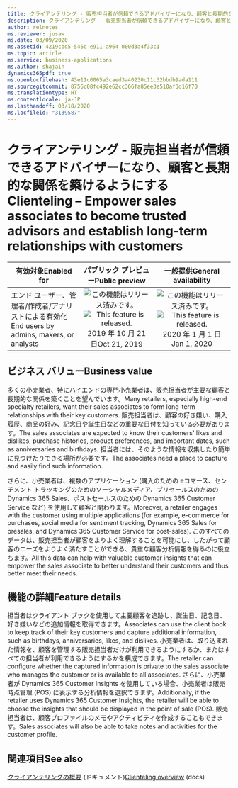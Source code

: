 ```yaml
---
title: クライアンテリング - 販売担当者が信頼できるアドバイザーになり、顧客と長期的な関係を築けるようにする
description: クライアンテリング - 販売担当者が信頼できるアドバイザーになり、顧客と長期的な関係を築けるようにする
author: relnotes
ms.reviewer: josaw
ms.date: 03/09/2020
ms.assetid: 4219cbd5-546c-e911-a964-000d3a4f33c1
ms.topic: article
ms.service: business-applications
ms.author: shajain
dynamics365pdf: true
ms.openlocfilehash: 43e11c0065a3caed3a40230c11c32bbdb9ada111
ms.sourcegitcommit: 8756c08fc492e62cc366fa85ee3e510af3d16f70
ms.translationtype: HT
ms.contentlocale: ja-JP
ms.lasthandoff: 03/18/2020
ms.locfileid: "3139587"
---
```

# <a name="clienteling--empower-sales-associates-to-become-trusted-advisors-and-establish-long-term-relationships-with-customers"></a><span data-ttu-id="ca77d-103">クライアンテリング - 販売担当者が信頼できるアドバイザーになり、顧客と長期的な関係を築けるようにする</span><span class="sxs-lookup"><span data-stu-id="ca77d-103">Clienteling – Empower sales associates to become trusted advisors and establish long-term relationships with customers</span></span>


| <span data-ttu-id="ca77d-104">有効対象</span><span class="sxs-lookup"><span data-stu-id="ca77d-104">Enabled for</span></span>    |  <span data-ttu-id="ca77d-105">パブリック プレビュー</span><span class="sxs-lookup"><span data-stu-id="ca77d-105">Public preview</span></span> | <span data-ttu-id="ca77d-106">一般提供</span><span class="sxs-lookup"><span data-stu-id="ca77d-106">General availability</span></span> | 
| ---------- | :----------: |:----------: |
|<span data-ttu-id="ca77d-107">エンド ユーザー、管理者/作成者/アナリストによる有効化</span><span class="sxs-lookup"><span data-stu-id="ca77d-107">End users by admins, makers, or analysts</span></span>|<span data-ttu-id="ca77d-108">![この機能はリリース済みです。](/dynamics365-release-plan/media/green-checkmark.png "この機能はリリース済みです。")</span><span class="sxs-lookup"><span data-stu-id="ca77d-108">![This feature is released.](/dynamics365-release-plan/media/green-checkmark.png "This feature is released.")</span></span> <span data-ttu-id="ca77d-109">2019 年 10 月 21 日</span><span class="sxs-lookup"><span data-stu-id="ca77d-109">Oct 21, 2019</span></span>| <span data-ttu-id="ca77d-110">![この機能はリリース済みです。](/dynamics365-release-plan/media/green-checkmark.png "この機能はリリース済みです。")</span><span class="sxs-lookup"><span data-stu-id="ca77d-110">![This feature is released.](/dynamics365-release-plan/media/green-checkmark.png "This feature is released.")</span></span> <span data-ttu-id="ca77d-111">2020 年 1 月 1 日</span><span class="sxs-lookup"><span data-stu-id="ca77d-111">Jan 1, 2020</span></span>|


## <a name="business-value"></a><span data-ttu-id="ca77d-112">ビジネス バリュー</span><span class="sxs-lookup"><span data-stu-id="ca77d-112">Business value</span></span>
<!-- bv start -->
<span data-ttu-id="ca77d-113">多くの小売業者、特にハイエンドの専門小売業者は、販売担当者が主要な顧客と長期的な関係を築くことを望んでいます。</span><span class="sxs-lookup"><span data-stu-id="ca77d-113">Many retailers, especially high-end specialty retailers, want their sales associates to form long-term relationships with their key customers.</span></span> <span data-ttu-id="ca77d-114">販売担当者は、顧客の好き嫌い、購入履歴、商品の好み、記念日や誕生日などの重要な日付を知っている必要があります。</span><span class="sxs-lookup"><span data-stu-id="ca77d-114">The sales associates are expected to know their customers' likes and dislikes, purchase histories, product preferences, and important dates, such as anniversaries and birthdays.</span></span> <span data-ttu-id="ca77d-115">担当者には、そのような情報を収集したり簡単に見つけたりできる場所が必要です。</span><span class="sxs-lookup"><span data-stu-id="ca77d-115">The associates need a place to capture and easily find such information.</span></span> 

<span data-ttu-id="ca77d-116">さらに、小売業者は、複数のアプリケーション (購入のための eコマース、センチメント トラッキングのためのソーシャルメディア、プリセールスのための Dynamics 365 Sales、ポストセールスのための Dynamics 365 Customer Service など) を使用して顧客と関わります。</span><span class="sxs-lookup"><span data-stu-id="ca77d-116">Moreover, a retailer engages with the customer using multiple applications (for example, e-commerce for purchases, social media for sentiment tracking, Dynamics 365 Sales for presales, and Dynamics 365 Customer Service for post-sales).</span></span> <span data-ttu-id="ca77d-117">このすべてのデータは、販売担当者が顧客をよりよく理解することを可能にし、したがって顧客のニーズをよりよく満たすことができる、貴重な顧客分析情報を得るのに役立ちます。</span><span class="sxs-lookup"><span data-stu-id="ca77d-117">All this data can help with valuable customer insights that can empower the sales associate to better understand their customers and thus better meet their needs.</span></span>
<!-- bv end -->



## <a name="feature-details"></a><span data-ttu-id="ca77d-118">機能の詳細</span><span class="sxs-lookup"><span data-stu-id="ca77d-118">Feature details</span></span>
<!--feature detail start -->
<span data-ttu-id="ca77d-119">担当者はクライアント ブックを使用して主要顧客を追跡し、誕生日、記念日、好き嫌いなどの追加情報を取得できます。</span><span class="sxs-lookup"><span data-stu-id="ca77d-119">Associates can use the client book to keep track of their key customers and capture additional information, such as birthdays, anniversaries, likes, and dislikes.</span></span> <span data-ttu-id="ca77d-120">小売業者は、取り込まれた情報を、顧客を管理する販売担当者だけが利用できるようにするか、またはすべての担当者が利用できるようにするかを構成できます。</span><span class="sxs-lookup"><span data-stu-id="ca77d-120">The retailer can configure whether the captured information is private to the sales associate who manages the customer or is available to all associates.</span></span> <span data-ttu-id="ca77d-121">さらに、小売業者が Dynamics 365 Customer Insights を使用している場合、小売業者は販売時点管理 (POS) に表示する分析情報を選択できます。</span><span class="sxs-lookup"><span data-stu-id="ca77d-121">Additionally, if the retailer uses Dynamics 365 Customer Insights, the retailer will be able to choose the insights that should be displayed in the point of sale (POS).</span></span> <span data-ttu-id="ca77d-122">販売担当者は、顧客プロファイルのメモやアクティビティを作成することもできます。</span><span class="sxs-lookup"><span data-stu-id="ca77d-122">Sales associates will also be able to take notes and activities for the customer profile.</span></span>
<!--feature detail end -->










## <a name="see-also"></a><span data-ttu-id="ca77d-123">関連項目</span><span class="sxs-lookup"><span data-stu-id="ca77d-123">See also</span></span>

<span data-ttu-id="ca77d-124">[クライアンテリングの概要](https://docs.microsoft.com/dynamics365/retail/clienteling-overview) (ドキュメント)</span><span class="sxs-lookup"><span data-stu-id="ca77d-124">[Clienteling overview](https://docs.microsoft.com/dynamics365/retail/clienteling-overview) (docs)</span></span>
